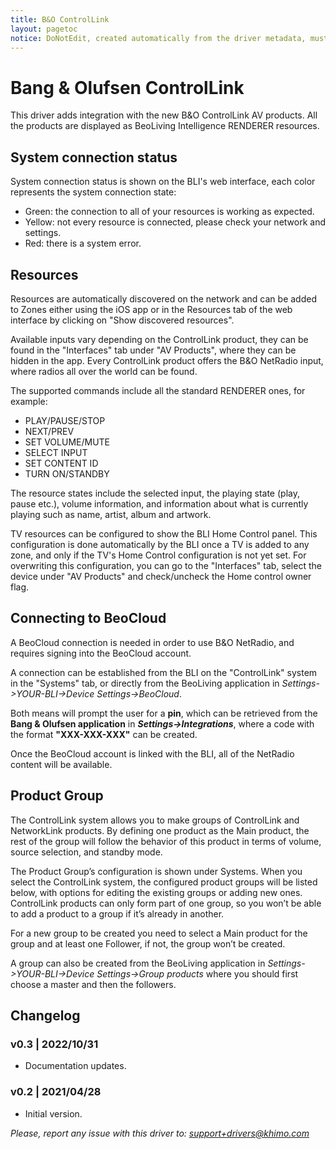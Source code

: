 ```yaml
---
title: B&O ControlLink
layout: pagetoc
notice: DoNotEdit, created automatically from the driver metadata, must be updated on the driver itself
---
```

# Bang & Olufsen ControlLink

This driver adds integration with the new B&O ControlLink AV products. All the products are displayed as BeoLiving Intelligence RENDERER resources.

## System connection status

System connection status is shown on the BLI's web interface, each color represents the system connection state:

  - Green: the connection to all of your resources is working as expected.
  - Yellow: not every resource is connected, please check your network and settings.
  - Red: there is a system error.

## Resources

Resources are automatically discovered on the network and can be added to Zones either using the iOS app or in the Resources tab of the web interface by clicking on "Show discovered resources".

Available inputs vary depending on the ControlLink product, they can be found in the "Interfaces" tab under "AV Products", where they can be hidden in the app.
Every ControlLink product offers the B&O NetRadio input, where radios all over the world can be found.

The supported commands include all the standard RENDERER ones, for example:

  - PLAY/PAUSE/STOP
  - NEXT/PREV
  - SET VOLUME/MUTE
  - SELECT INPUT
  - SET CONTENT ID
  - TURN ON/STANDBY

The resource states include the selected input, the playing state (play, pause etc.), volume information, and information about what is currently playing such as name, artist, album and artwork.

TV resources can be configured to show the BLI Home Control panel. This configuration is done automatically by the BLI once a TV is added to any zone, and only if the TV's Home Control configuration is not yet set.
For overwriting this configuration, you can go to the "Interfaces" tab, select the device under "AV Products" and check/uncheck the Home control owner flag. 

## Connecting to BeoCloud
A BeoCloud connection is needed in order to use B&O NetRadio, and requires signing into the BeoCloud account. 

A connection can be established from the BLI on the "ControlLink" system in the "Systems" tab, or directly from the BeoLiving application in _Settings->YOUR-BLI->Device Settings->BeoCloud_.

Both means will prompt the user for a **pin**, which can be retrieved from the **Bang & Olufsen application** in **_Settings->Integrations_**, where a code with the format **"XXX-XXX-XXX"** can be created. 

Once the BeoCloud account is linked with the BLI, all of the NetRadio content will be available.

## Product Group

The ControlLink system allows you to make groups of ControlLink and NetworkLink products. By defining one product as the Main product, the rest of the group will follow the behavior of this product in terms of volume, source selection, and standby mode.

The Product Group’s configuration is shown under Systems. When you select the ControlLink system, the configured product groups will be listed below, with options for editing the existing groups or adding new ones. ControlLink products can only form part of one group, so you won’t be able to add a product to a group if it’s already in another.

For a new group to be created you need to select a Main product for the group and at least one Follower, if not, the group won’t be created.

A group can also be created from the BeoLiving application in _Settings->YOUR-BLI->Device Settings->Group products_ where you should first choose a master and then the followers.

## Changelog
### v0.3 | 2022/10/31
 - Documentation updates.
### v0.2 | 2021/04/28
 - Initial version.
 
*Please, report any issue with this driver to: support+drivers@khimo.com*

